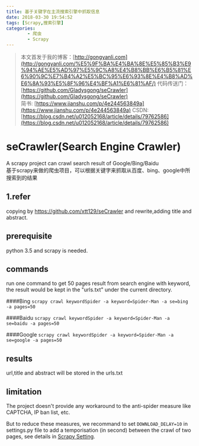 ```yaml
---
title: 基于关键字在主流搜索引擎中抓取信息
date: 2018-03-30 19:54:52
tags: [Scrapy,搜索引擎]
categories:
		- 爬虫
		- Scrapy
---
```

>本文首发于我的博客：[http://gongyanli.com](http://gongyanli.com/%E5%9F%BA%E4%BA%8E%E5%85%B3%E9%94%AE%E5%AD%97%E5%9C%A8%E4%B8%BB%E6%B5%81%E6%90%9C%E7%B4%A2%E5%BC%95%E6%93%8E%E4%B8%AD%E6%8A%93%E5%8F%96%E4%BF%A1%E6%81%AF/)
>代码传送门：[https://github.com/Gladysgong/seCrawler](https://github.com/Gladysgong/seCrawler)  
>简书: [https://www.jianshu.com/p/4e244563849a](https://www.jianshu.com/p/4e244563849a)
>CSDN: [https://blog.csdn.net/u012052168/article/details/79762586](https://blog.csdn.net/u012052168/article/details/79762586)

# seCrawler(Search Engine Crawler)
A scrapy project can crawl search result of Google/Bing/Baidu  
基于scrapy来做的爬虫项目，可以根据关键字来抓取从百度、bing、google中所搜索到的结果

## 1.refer
copying by https://github.com/xtt129/seCrawler and rewrite,adding title and abstract.

## prerequisite
python 3.5 and scrapy is needed.


## commands

run one command to get 50 pages result from search engine with keyword, the result would be kept in the "urls.txt" under the current directory.


####Bing
```scrapy crawl keywordSpider -a keyword=Spider-Man -a se=bing -a pages=50```

####Baidu
```scrapy crawl keywordSpider -a keyword=Spider-Man -a se=baidu -a pages=50```

####Google
```scrapy crawl keywordSpider -a keyword=Spider-Man -a se=google -a pages=50```

## results
url,title and abstract will be stored in the urls.txt
## limitation
The project doesn't provide any workaround to the anti-spider measure like CAPTCHA, IP ban list, etc. 

But to reduce these measures, we recommand to set ```DOWNLOAD_DELAY=10``` in settings.py file to add a temporisation (in second) between the crawl of two pages, see details in [Scrapy Setting](https://doc.scrapy.org/en/1.2/topics/settings.html#std:setting-DOWNLOAD_DELAY).
